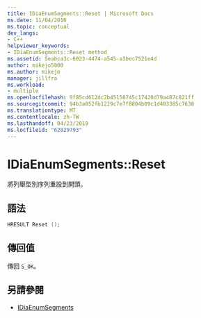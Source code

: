 ```yaml
---
title: IDiaEnumSegments::Reset | Microsoft Docs
ms.date: 11/04/2016
ms.topic: conceptual
dev_langs:
- C++
helpviewer_keywords:
- IDiaEnumSegments::Reset method
ms.assetid: 5eabca3c-6023-4474-a545-a3bec7521e4d
author: mikejo5000
ms.author: mikejo
manager: jillfra
ms.workload:
- multiple
ms.openlocfilehash: 9f85cd612dc2b45150745c17420d79a487c821ff
ms.sourcegitcommit: 94b3a052fb1229c7e7f8804b09c1d403385c7630
ms.translationtype: MT
ms.contentlocale: zh-TW
ms.lasthandoff: 04/23/2019
ms.locfileid: "62829793"
---
```

# <a name="idiaenumsegmentsreset"></a>IDiaEnumSegments::Reset
將列舉型別序列重設到開頭。

## <a name="syntax"></a>語法

```C++
HRESULT Reset ();
```

## <a name="return-value"></a>傳回值
 傳回 `S_OK`。

## <a name="see-also"></a>另請參閱
- [IDiaEnumSegments](../../debugger/debug-interface-access/idiaenumsegments.md)